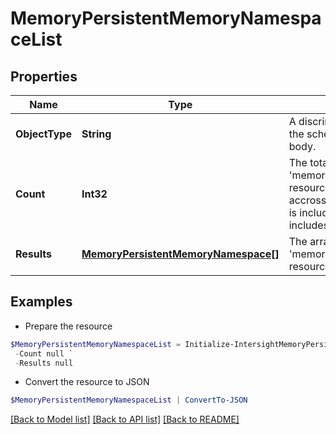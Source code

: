 # MemoryPersistentMemoryNamespaceList
## Properties

Name | Type | Description | Notes
------------ | ------------- | ------------- | -------------
**ObjectType** | **String** | A discriminator value to disambiguate the schema of a HTTP GET response body. | 
**Count** | **Int32** | The total number of &#39;memory.PersistentMemoryNamespace&#39; resources matching the request, accross all pages. The &#39;Count&#39; attribute is included when the HTTP GET request includes the &#39;$inlinecount&#39; parameter. | [optional] 
**Results** | [**MemoryPersistentMemoryNamespace[]**](MemoryPersistentMemoryNamespace.md) | The array of &#39;memory.PersistentMemoryNamespace&#39; resources matching the request. | [optional] 

## Examples

- Prepare the resource
```powershell
$MemoryPersistentMemoryNamespaceList = Initialize-IntersightMemoryPersistentMemoryNamespaceList  -ObjectType null `
 -Count null `
 -Results null
```

- Convert the resource to JSON
```powershell
$MemoryPersistentMemoryNamespaceList | ConvertTo-JSON
```

[[Back to Model list]](../README.md#documentation-for-models) [[Back to API list]](../README.md#documentation-for-api-endpoints) [[Back to README]](../README.md)

